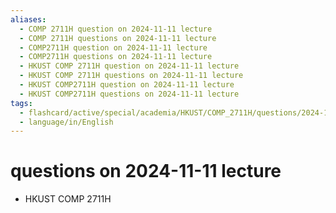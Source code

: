 ```yaml
---
aliases:
  - COMP 2711H question on 2024-11-11 lecture
  - COMP 2711H questions on 2024-11-11 lecture
  - COMP2711H question on 2024-11-11 lecture
  - COMP2711H questions on 2024-11-11 lecture
  - HKUST COMP 2711H question on 2024-11-11 lecture
  - HKUST COMP 2711H questions on 2024-11-11 lecture
  - HKUST COMP2711H question on 2024-11-11 lecture
  - HKUST COMP2711H questions on 2024-11-11 lecture
tags:
  - flashcard/active/special/academia/HKUST/COMP_2711H/questions/2024-11-11/lecture
  - language/in/English
---
```


# questions on 2024-11-11 lecture

- HKUST COMP 2711H
